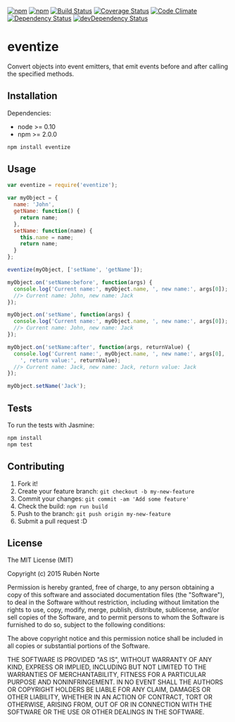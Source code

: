 [![npm](https://img.shields.io/npm/v/eventize.svg)](https://npmjs.org/package/eventize)
[![npm](https://img.shields.io/npm/l/eventize.svg)](https://npmjs.org/package/eventize)
[![Build Status](https://travis-ci.org/rubennorte/eventize.svg?branch=master)](https://travis-ci.org/rubennorte/eventize)
[![Coverage Status](https://coveralls.io/repos/rubennorte/eventize/badge.svg)](https://coveralls.io/r/rubennorte/eventize)
[![Code Climate](https://codeclimate.com/github/rubennorte/eventize/badges/gpa.svg)](https://codeclimate.com/github/rubennorte/eventize)  
[![Dependency Status](https://david-dm.org/rubennorte/eventize.svg?theme=shields.io&style=flat)](https://david-dm.org/rubennorte/eventize)
[![devDependency Status](https://david-dm.org/rubennorte/eventize/dev-status.svg?theme=shields.io&style=flat)](https://david-dm.org/rubennorte/eventize#info=devDependencies)

# eventize

Convert objects into event emitters, that emit events before and after calling the specified methods.

## Installation

Dependencies:

* node >= 0.10
* npm >= 2.0.0

```bash
npm install eventize
```

## Usage

```javascript
var eventize = require('eventize');

var myObject = {
  name: 'John',
  getName: function() {
    return name;
  },
  setName: function(name) {
    this.name = name;
    return name;
  }
};

eventize(myObject, ['setName', 'getName']);

myObject.on('setName:before', function(args) {
  console.log('Current name:', myObject.name, ', new name:', args[0]);
  //> Current name: John, new name: Jack
});

myObject.on('setName', function(args) {
  console.log('Current name:', myObject.name, ', new name:', args[0]);
  //> Current name: John, new name: Jack
});

myObject.on('setName:after', function(args, returnValue) {
  console.log('Current name:', myObject.name, ', new name:', args[0],
    ', return value:', returnValue);
  //> Current name: Jack, new name: Jack, return value: Jack
});

myObject.setName('Jack');
```

## Tests

To run the tests with Jasmine:

```bash
npm install
npm test
```

## Contributing

1. Fork it!
2. Create your feature branch: `git checkout -b my-new-feature`
3. Commit your changes: `git commit -am 'Add some feature'`
4. Check the build: `npm run build`
4. Push to the branch: `git push origin my-new-feature`
5. Submit a pull request :D

## License

The MIT License (MIT)

Copyright (c) 2015 Rubén Norte

Permission is hereby granted, free of charge, to any person obtaining a copy
of this software and associated documentation files (the "Software"), to deal
in the Software without restriction, including without limitation the rights
to use, copy, modify, merge, publish, distribute, sublicense, and/or sell
copies of the Software, and to permit persons to whom the Software is
furnished to do so, subject to the following conditions:

The above copyright notice and this permission notice shall be included in
all copies or substantial portions of the Software.

THE SOFTWARE IS PROVIDED "AS IS", WITHOUT WARRANTY OF ANY KIND, EXPRESS OR
IMPLIED, INCLUDING BUT NOT LIMITED TO THE WARRANTIES OF MERCHANTABILITY,
FITNESS FOR A PARTICULAR PURPOSE AND NONINFRINGEMENT. IN NO EVENT SHALL THE
AUTHORS OR COPYRIGHT HOLDERS BE LIABLE FOR ANY CLAIM, DAMAGES OR OTHER
LIABILITY, WHETHER IN AN ACTION OF CONTRACT, TORT OR OTHERWISE, ARISING FROM,
OUT OF OR IN CONNECTION WITH THE SOFTWARE OR THE USE OR OTHER DEALINGS IN
THE SOFTWARE.
